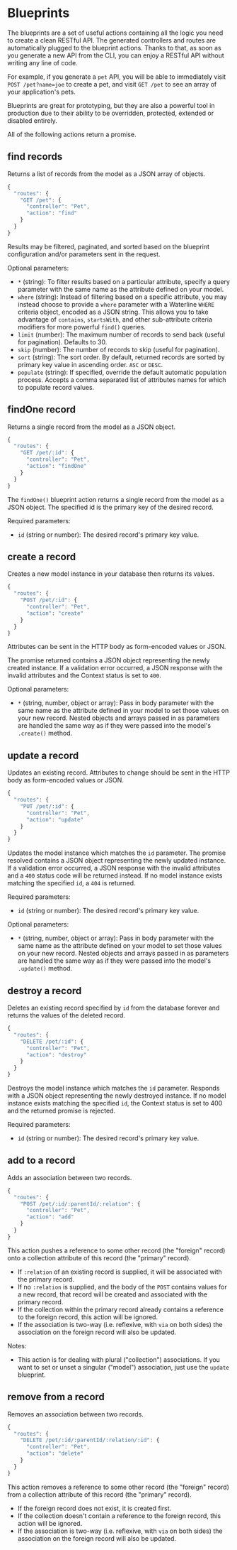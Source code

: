 # Blueprints

The blueprints are a set of useful actions containing all the logic you need to
create a clean RESTful API. The generated controllers and routes are automatically
plugged to the blueprint actions. Thanks to that, as soon as you generate a new API
from the CLI, you can enjoy a RESTful API without writing any line of code.

For example, if you generate a `pet` API, you will be able to immediately visit
`POST /pet?name=joe` to create a pet, and visit `GET /pet` to see an array
of your application's pets.

Blueprints are great for prototyping, but they are also a powerful tool in production
due to their ability to be overridden, protected, extended or disabled entirely.

All of the following actions return a promise.

## find records

Returns a list of records from the model as a JSON array of objects.

```js
{
  "routes": {
    "GET /pet": {
      "controller": "Pet",
      "action": "find"
    }
  }
}
```

Results may be filtered, paginated, and sorted based on the blueprint configuration
and/or parameters sent in the request.

Optional parameters:
- `*` (string): To filter results based on a particular attribute, specify a query
  parameter with the same name as the attribute defined on your model.
- `where` (string): Instead of filtering based on a specific attribute, you may instead
  choose to provide a `where` parameter with a Waterline `WHERE` criteria object,
  encoded as a JSON string. This allows you to take advantage of `contains`, `startsWith`,
  and other sub-attribute criteria modifiers for more powerful `find()` queries.
- `limit` (number): The maximum number of records to send back (useful for pagination).
  Defaults to 30.
- `skip` (number): The number of records to skip (useful for pagination).
- `sort` (string): The sort order. By default, returned records are sorted by primary key value
  in ascending order.  `ASC` or `DESC`.
- `populate` (string): If specified, override the default automatic population process.
  Accepts a comma separated list of attributes names for which to populate record values.

## findOne record

Returns a single record from the model as a JSON object.

```js
{
  "routes": {
    "GET /pet/:id": {
      "controller": "Pet",
      "action": "findOne"
    }
  }
}
```

The `findOne()` blueprint action returns a single record from the model as a JSON object.
The specified id is the primary key of the desired record.

Required parameters:
- `id` (string or number): The desired record's primary key value.

## create a record

Creates a new model instance in your database then returns its values.

```js
{
  "routes": {
    "POST /pet/:id": {
      "controller": "Pet",
      "action": "create"
    }
  }
}
```

Attributes can be sent in the HTTP body as form-encoded values or JSON.

The promise returned contains a JSON object representing the newly created instance.
If a validation error occurred, a JSON response with the invalid attributes and
the Context status is set to `400`.

Optional parameters:
- `*` (string, number, object or array): Pass in body parameter with the same
  name as the attribute defined in your model to set those values on your new record.
  Nested objects and arrays passed in as parameters are handled the same
  way as if they were passed into the model's `.create()` method.

## update a record

Updates an existing record. Attributes to change should be sent in the HTTP body
as form-encoded values or JSON.

```js
{
  "routes": {
    "PUT /pet/:id": {
      "controller": "Pet",
      "action": "update"
    }
  }
}
```

Updates the model instance which matches the `id` parameter.
The promise resolved contains a JSON object representing the newly updated instance.
If a validation error occurred, a JSON response with the invalid attributes and a
`400` status code will be returned instead. If no model instance exists matching the
specified `id`, a `404` is returned.

Required parameters:
- `id` (string or number): The desired record's primary key value.

Optional parameters:
- `*` (string, number, object or array): Pass in body parameter with the same
  name as the attribute defined on your model to set those values on your new record.
  Nested objects and arrays passed in as parameters are handled the same
  way as if they were passed into the model's `.update()` method.

## destroy a record

Deletes an existing record specified by `id` from the database forever and returns
the values of the deleted record.

```js
{
  "routes": {
    "DELETE /pet/:id": {
      "controller": "Pet",
      "action": "destroy"
    }
  }
}
```

Destroys the model instance which matches the `id` parameter.
Responds with a JSON object representing the newly destroyed instance.
If no model instance exists matching the specified `id`, the Context status is set to 400 and the returned promise is rejected.

Required parameters:
- `id` (string or number): The desired record's primary key value.

## add to a record

Adds an association between two records.

```js
{
  "routes": {
    "POST /pet/:id/:parentId/:relation": {
      "controller": "Pet",
      "action": "add"
    }
  }
}
```

This action pushes a reference to some other record (the "foreign" record) onto a
collection attribute of this record (the "primary" record).

- If `:relation` of an existing record is supplied, it will be associated with
  the primary record.
- If no `:relation` is supplied, and the body of the `POST` contains values for a
  new record, that record will be created and associated with the primary record.
- If the collection within the primary record already contains a reference to the
  foreign record, this action will be ignored.
- If the association is two-way (i.e. reflexive, with `via` on both sides) the association
  on the foreign record will also be updated.

Notes:
- This action is for dealing with plural ("collection") associations.
  If you want to set or unset a singular ("model") association, just use
  the `update` blueprint.

## remove from a record

Removes an association between two records.

```js
{
  "routes": {
    "DELETE /pet/:id/:parentId/:relation/:id": {
      "controller": "Pet",
      "action": "delete"
    }
  }
}
```

This action removes a reference to some other record (the "foreign" record)
from a collection attribute of this record (the "primary" record).

- If the foreign record does not exist, it is created first.
- If the collection doesn't contain a reference to the foreign record,
  this action will be ignored.
- If the association is two-way (i.e. reflexive, with `via` on both sides)
  the association on the foreign record will also be updated.
